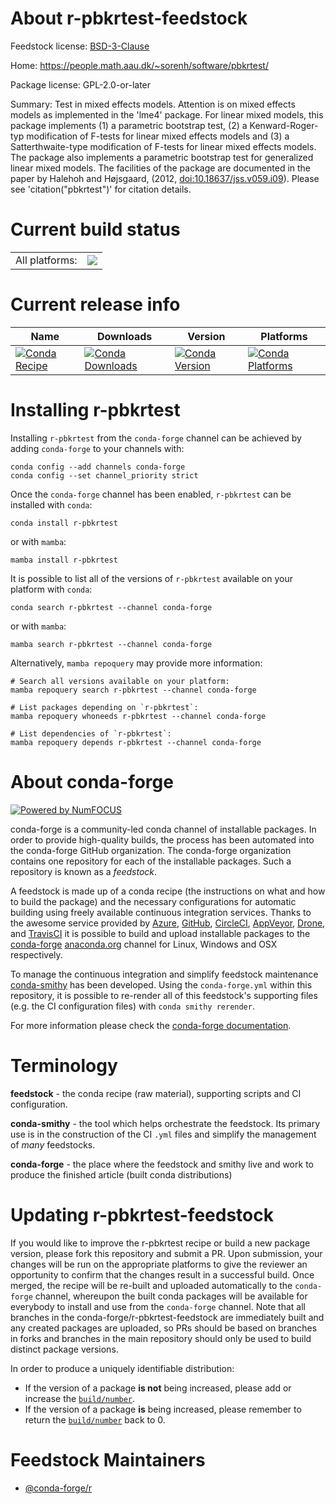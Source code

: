 About r-pbkrtest-feedstock
==========================

Feedstock license: [BSD-3-Clause](https://github.com/conda-forge/r-pbkrtest-feedstock/blob/main/LICENSE.txt)

Home: https://people.math.aau.dk/~sorenh/software/pbkrtest/

Package license: GPL-2.0-or-later

Summary: Test in mixed effects models. Attention is on mixed effects models as implemented in the 'lme4' package. For linear mixed models, this package implements (1) a parametric bootstrap test, (2) a Kenward-Roger-typ modification of F-tests for linear mixed effects models and (3) a Satterthwaite-type modification of F-tests for linear mixed effects models. The package also implements a parametric bootstrap test for generalized linear mixed models.  The facilities of the package are documented in the paper by Halehoh and Højsgaard, (2012, <doi:10.18637/jss.v059.i09>).  Please see 'citation("pbkrtest")' for citation details.

Current build status
====================


<table><tr><td>All platforms:</td>
    <td>
      <a href="https://dev.azure.com/conda-forge/feedstock-builds/_build/latest?definitionId=1428&branchName=main">
        <img src="https://dev.azure.com/conda-forge/feedstock-builds/_apis/build/status/r-pbkrtest-feedstock?branchName=main">
      </a>
    </td>
  </tr>
</table>

Current release info
====================

| Name | Downloads | Version | Platforms |
| --- | --- | --- | --- |
| [![Conda Recipe](https://img.shields.io/badge/recipe-r--pbkrtest-green.svg)](https://anaconda.org/conda-forge/r-pbkrtest) | [![Conda Downloads](https://img.shields.io/conda/dn/conda-forge/r-pbkrtest.svg)](https://anaconda.org/conda-forge/r-pbkrtest) | [![Conda Version](https://img.shields.io/conda/vn/conda-forge/r-pbkrtest.svg)](https://anaconda.org/conda-forge/r-pbkrtest) | [![Conda Platforms](https://img.shields.io/conda/pn/conda-forge/r-pbkrtest.svg)](https://anaconda.org/conda-forge/r-pbkrtest) |

Installing r-pbkrtest
=====================

Installing `r-pbkrtest` from the `conda-forge` channel can be achieved by adding `conda-forge` to your channels with:

```
conda config --add channels conda-forge
conda config --set channel_priority strict
```

Once the `conda-forge` channel has been enabled, `r-pbkrtest` can be installed with `conda`:

```
conda install r-pbkrtest
```

or with `mamba`:

```
mamba install r-pbkrtest
```

It is possible to list all of the versions of `r-pbkrtest` available on your platform with `conda`:

```
conda search r-pbkrtest --channel conda-forge
```

or with `mamba`:

```
mamba search r-pbkrtest --channel conda-forge
```

Alternatively, `mamba repoquery` may provide more information:

```
# Search all versions available on your platform:
mamba repoquery search r-pbkrtest --channel conda-forge

# List packages depending on `r-pbkrtest`:
mamba repoquery whoneeds r-pbkrtest --channel conda-forge

# List dependencies of `r-pbkrtest`:
mamba repoquery depends r-pbkrtest --channel conda-forge
```


About conda-forge
=================

[![Powered by
NumFOCUS](https://img.shields.io/badge/powered%20by-NumFOCUS-orange.svg?style=flat&colorA=E1523D&colorB=007D8A)](https://numfocus.org)

conda-forge is a community-led conda channel of installable packages.
In order to provide high-quality builds, the process has been automated into the
conda-forge GitHub organization. The conda-forge organization contains one repository
for each of the installable packages. Such a repository is known as a *feedstock*.

A feedstock is made up of a conda recipe (the instructions on what and how to build
the package) and the necessary configurations for automatic building using freely
available continuous integration services. Thanks to the awesome service provided by
[Azure](https://azure.microsoft.com/en-us/services/devops/), [GitHub](https://github.com/),
[CircleCI](https://circleci.com/), [AppVeyor](https://www.appveyor.com/),
[Drone](https://cloud.drone.io/welcome), and [TravisCI](https://travis-ci.com/)
it is possible to build and upload installable packages to the
[conda-forge](https://anaconda.org/conda-forge) [anaconda.org](https://anaconda.org/)
channel for Linux, Windows and OSX respectively.

To manage the continuous integration and simplify feedstock maintenance
[conda-smithy](https://github.com/conda-forge/conda-smithy) has been developed.
Using the ``conda-forge.yml`` within this repository, it is possible to re-render all of
this feedstock's supporting files (e.g. the CI configuration files) with ``conda smithy rerender``.

For more information please check the [conda-forge documentation](https://conda-forge.org/docs/).

Terminology
===========

**feedstock** - the conda recipe (raw material), supporting scripts and CI configuration.

**conda-smithy** - the tool which helps orchestrate the feedstock.
                   Its primary use is in the construction of the CI ``.yml`` files
                   and simplify the management of *many* feedstocks.

**conda-forge** - the place where the feedstock and smithy live and work to
                  produce the finished article (built conda distributions)


Updating r-pbkrtest-feedstock
=============================

If you would like to improve the r-pbkrtest recipe or build a new
package version, please fork this repository and submit a PR. Upon submission,
your changes will be run on the appropriate platforms to give the reviewer an
opportunity to confirm that the changes result in a successful build. Once
merged, the recipe will be re-built and uploaded automatically to the
`conda-forge` channel, whereupon the built conda packages will be available for
everybody to install and use from the `conda-forge` channel.
Note that all branches in the conda-forge/r-pbkrtest-feedstock are
immediately built and any created packages are uploaded, so PRs should be based
on branches in forks and branches in the main repository should only be used to
build distinct package versions.

In order to produce a uniquely identifiable distribution:
 * If the version of a package **is not** being increased, please add or increase
   the [``build/number``](https://docs.conda.io/projects/conda-build/en/latest/resources/define-metadata.html#build-number-and-string).
 * If the version of a package **is** being increased, please remember to return
   the [``build/number``](https://docs.conda.io/projects/conda-build/en/latest/resources/define-metadata.html#build-number-and-string)
   back to 0.

Feedstock Maintainers
=====================

* [@conda-forge/r](https://github.com/orgs/conda-forge/teams/r/)

